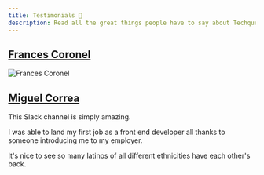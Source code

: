 ```yaml
---
title: Testimonials 💛️
description: Read all the great things people have to say about Techqueria!
---
```


## [Frances Coronel](https://linkedin.com/in/fvcproductions)

![Frances Coronel](https://i.imgur.com/6NkbPaD.png)

## [Miguel Correa](https://linkedin.com/in/miguel-correa)

This Slack channel is simply amazing.

I was able to land my first job as a front end developer all thanks to someone introducing me to my employer.

It's nice to see so many latinos of all different ethnicities have each other's back.
